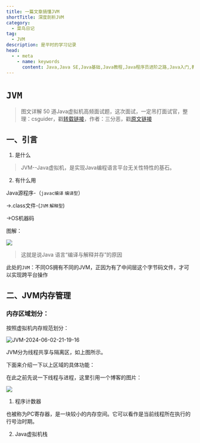 ```yaml
---
title: 一篇文章搞懂JVM
shortTitle: 深度剖析JVM
category:
  - 菜鸟日记
tag:
  - JVM
description: 是平时的学习记录
head:
  - - meta
    - name: keywords
      content: Java,Java SE,Java基础,Java教程,Java程序员进阶之路,Java入门,教程,java数组,数组,复盘Java基础知识,Java随笔,Java程序员进阶之路, Java底层, Java虚拟机, Java JVM面试题
---
```




# `JVM`

> 图文详解 50 道Java虚拟机高频面试题，这次面试，一定吊打面试官，整理：csguider，戳[转载链接](https://mp.weixin.qq.com/s/bHhqhl8mH3OAPt3EkaVc8Q)，作者：三分恶，戳[原文链接](https://mp.weixin.qq.com/s/XYsEJyIo46jXhHE1sOR_0Q)

## 一、引言

1. 是什么

> JVM--Java虚拟机，是实现Java编程语言平台无关性特性的基石。

2. 有什么用

Java源程序-（`javac编译` `编译型`）

->.class文件-(`JVM` `解释型`)

->OS机器码

图解：

![](https://cdn.tobebetterjavaer.com/tobebetterjavaer/images/sidebar/sanfene/jvm-1.png)

> 这就是说Java 语言“编译与解释并存”的原因

此处的`JVM`：不同OS拥有不同的JVM，正因为有了中间层这个字节码文件，才可以实现跨平台操作

## 二、JVM内存管理

### 内存区域划分：

按照虚拟机内存规范划分：

![JVM-2024-06-02-21-19-16](https://cdn.jsdelivr.net/gh/wl2o2o/blogCdn/img/JVM-2024-06-02-21-19-16.png)

JVM分为线程共享与隔离区，如上图所示。

下面来介绍一下以上区域的具体功能：

在此之前先说一下线程与进程，这里引用一个博客的图片：

![](https://img-blog.csdnimg.cn/58369465841a4cdea8083b6951dff710.png#pic_center)



1. 程序计数器

​	也被称为PC寄存器，是一块较小的内存空间。它可以看作是当前线程所在执行的行号治时期。

2. Java虚拟机栈

   



